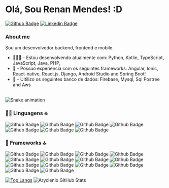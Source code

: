 
# Olá, Sou Renan Mendes! :D


 

[![Github Badge](https://img.shields.io/badge/-Github-000?style=flat-square&logo=Github&logoColor=white&link=https://github.com/renanxd25)](https://github.com/renanxd25)
[![Linkedin Badge](https://img.shields.io/badge/-LinkedIn-blue?style=flat-square&logo=Linkedin&logoColor=white&link=https://www.linkedin.com/in/fagnerpsantos/)](https://www.linkedin.com/in/renan-mendes-b2a216198/)


### About me
Sou um desenvolvedor  backend, frontend e mobile.

-  👨🏼‍🏫 - Estou desenvolvendo atualmente com: Python, Kotlin, TypeScript, JavaScript, Java, PHP,
-  👨 - Possuo experiencia com os seguintes frameworks: Angular, Ionic, React-native, React.js, Django, Android Studio and Spring Boot!
-  👨 - Ultilizo os seguintes banco de dados: Firebase, Mysql, Sql Postree and Aws <br><br>

![Snake animation](https://github.com/renanxd25/renanxd25/blob/output/github-contribution-grid-snake.svg)
  
 ### 👩‍💻 Linguagens 🔝
![Github Badge](https://img.shields.io/badge/JavaScript-323330?style=for-the-badge&logo=javascript&logoColor=F7DF1E)
![Github Badge](https://img.shields.io/badge/TypeScript-007ACC?style=for-the-badge&logo=typescript&logoColor=white)
![Github Badge](https://img.shields.io/badge/CSS3-1572B6?style=for-the-badge&logo=css3&logoColor=white)
![Github Badge](https://img.shields.io/badge/HTML5-E34F26?style=for-the-badge&logo=html5&logoColor=white)
![Github Badge](https://img.shields.io/badge/Python-FFD43B?style=for-the-badge&logo=python&logoColor=darkgreen)
![Github Badge](https://img.shields.io/badge/Java-ED8B00?style=for-the-badge&logo=java&logoColor=white)
![Github Badge](https://img.shields.io/badge/PHP-777BB4?style=for-the-badge&logo=php&logoColor=white)
<br>

 ### 🚀 Frameworks 🔝
![Github Badge](https://img.shields.io/badge/Angular-DD0031?style=for-the-badge&logo=angular&logoColor=white)
![Github Badge](https://img.shields.io/badge/Bootstrap-563D7C?style=for-the-badge&logo=bootstrap&logoColor=white)
![Github Badge](https://img.shields.io/badge/Node.js-339933?style=for-the-badge&logo=nodedotjs&logoColor=white)
![Github Badge](https://img.shields.io/badge/npm-CB3837?style=for-the-badge&logo=npm&logoColor=white)
![Github Badge](https://img.shields.io/badge/Yarn-2C8EBB?style=for-the-badge&logo=yarn&logoColor=white)
![Github Badge](https://img.shields.io/badge/React-20232A?style=for-the-badge&logo=react&logoColor=61DAFB)
![Github Badge](https://img.shields.io/badge/Expo-1B1F23?style=for-the-badge&logo=expo&logoColor=white)
![Github Badge](https://img.shields.io/badge/Django-092E20?style=for-the-badge&logo=django&logoColor=green)
![Github Badge](https://img.shields.io/badge/firebase-ffca28?style=for-the-badge&logo=firebase&logoColor=black)
![Github Badge](https://img.shields.io/badge/Xampp-F37623?style=for-the-badge&logo=xampp&logoColor=white)
![Github Badge](https://img.shields.io/badge/Django-092E20?style=for-the-badge&logo=django&logoColor=green)
![Github Badge](https://img.shields.io/badge/Ionic-3880FF?style=for-the-badge&logo=ionic&logoColor=white)
![Github Badge](https://img.shields.io/badge/React_Native-20232A?style=for-the-badge&logo=react&logoColor=61DAFB)
![Github Badge](https://img.shields.io/badge/Cordova-35434F?style=for-the-badge&logo=apache-cordova&logoColor=E8E8E8)
<br>

[![Top Langs](https://github-readme-stats.vercel.app/api/top-langs/?username=anuraghazra&layout=compact)](https://github.com/anuraghazra/github-readme-stats)
![Aryclenio GitHub Stats](https://github-readme-stats.vercel.app/api?username=renanxd25&show_icons=true)





